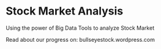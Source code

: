 # Stock Market Analysis
Using the power of Big Data Tools to analyze Stock Market

Read about our progress on: bullseyestock.wordpress.com
